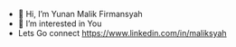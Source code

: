 - 👋 Hi, I’m Yunan Malik Firmansyah
- 👀 I’m interested in You
- Lets Go connect https://www.linkedin.com/in/maliksyah
<!---
maliksyah28/maliksyah28 is a ✨ special ✨ repository because its `README.md` (this file) appears on your GitHub profile.
You can click the Preview link to take a look at your changes.
--->
